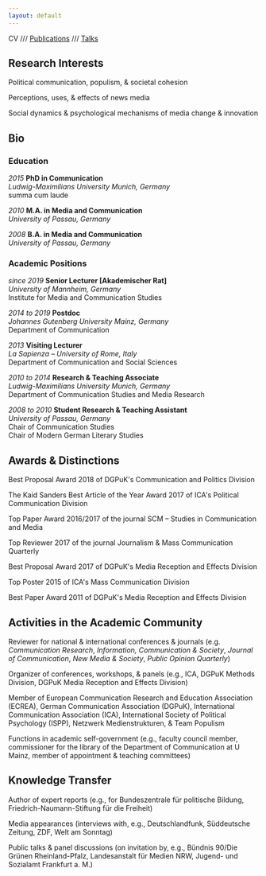 ```yaml
---
layout: default
---
```


CV /// [Publications](./publications.html) ///  [Talks](./talks.html)

## Research Interests

Political communication, populism, & societal cohesion

Perceptions, uses, & effects of news media

Social dynamics & psychological mechanisms of media change & innovation

## Bio

### Education

*2015* **PhD in Communication**
<br>*Ludwig-Maximilians University Munich, Germany*
<br>summa cum laude

*2010* **M.A. in Media and Communication**
<br>*University of Passau, Germany*

*2008* **B.A. in Media and Communication**
<br>*University of Passau, Germany*

### Academic Positions

*since 2019* **Senior Lecturer [Akademischer Rat]**
<br>*University of Mannheim, Germany*
<br>Institute for Media and Communication Studies

*2014 to 2019* **Postdoc**
<br>*Johannes Gutenberg University Mainz, Germany*
<br>Department of Communication

*2013* **Visiting Lecturer**
<br>*La Sapienza – University of Rome, Italy*
<br>Department of Communication and Social Sciences

*2010 to 2014* **Research & Teaching Associate**
<br>*Ludwig-Maximilians University Munich, Germany*
<br>Department of Communication Studies and Media Research

*2008 to 2010* **Student Research & Teaching Assistant**
<br>*University of Passau, Germany*
<br>Chair of Communication Studies
<br>Chair of Modern German Literary Studies

## Awards & Distinctions

Best Proposal Award 2018 of DGPuK's Communication and Politics Division

The Kaid Sanders Best Article of the Year Award 2017 of ICA's Political Communication Division

Top Paper Award 2016/2017 of the journal SCM – Studies in Communication and Media

Top Reviewer 2017 of the journal Journalism & Mass Communication Quarterly

Best Proposal Award 2017 of DGPuK's Media Reception and Effects Division

Top Poster 2015 of ICA's Mass Communication Division

Best Paper Award 2011 of DGPuK's Media Reception and Effects Division

## Activities in the Academic Community

Reviewer for national & international conferences & journals (e.g. *Communication Research*, *Information, Communication & Society*, *Journal of Communication*, *New Media & Society*, *Public Opinion Quarterly*)

Organizer of conferences, workshops, & panels (e.g., ICA, DGPuK Methods Division, DGPuK Media Reception and Effects Division)

Member of European Communication Research and Education Association (ECREA), German Communication Association (DGPuK), International Communication Association (ICA), International Society of Political Psychology (ISPP), Netzwerk Medienstrukturen, & Team Populism

Functions in academic self-government (e.g., faculty council member, commissioner for the library of the Department of Communication at U Mainz, member of appointment & teaching committees)

## Knowledge Transfer

Author of expert reports (e.g., for Bundeszentrale für politische Bildung, Friedrich-Naumann-Stiftung für die Freiheit)

Media appearances (interviews with, e.g., Deutschlandfunk, Süddeutsche Zeitung, ZDF, Welt am Sonntag)

Public talks & panel discussions (on invitation by, e.g., Bündnis 90/Die Grünen Rheinland-Pfalz, Landesanstalt für Medien NRW, Jugend- und Sozialamt Frankfurt a. M.)